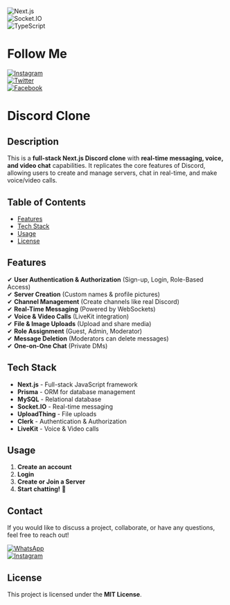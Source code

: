 # <FULL-STACK-DISCORD-CLONE>

![Next.js](https://img.shields.io/badge/Next.js-black?style=for-the-badge&logo=next.js&logoColor=white)  
![Socket.IO](https://img.shields.io/badge/Socket.IO-black?style=for-the-badge&logo=socket.io&logoColor=white)  
![TypeScript](https://img.shields.io/badge/TypeScript-black?style=for-the-badge&logo=typescript&logoColor=white)  

# Follow Me  
[![Instagram](https://img.shields.io/badge/Instagram-follow%20me-blue?logo=instagram&logoColor=white)](https://www.instagram.com/i._.4bdull4h?igsh=OHpxeHZ1dHQxOTls)  
[![Twitter](https://img.shields.io/badge/Twitter-follow%20me-blue?logo=twitter&logoColor=white)](https://x.com/M_Abdullah419?t=pPA8rSfnOagO2rf6i6RZyg&s=09)  
[![Facebook](https://img.shields.io/badge/Facebook-follow%20me-blue?logo=facebook&logoColor=white)](https://www.facebook.com/abdullah.rafique.5891?mibextid=ZbWKwL)  

# Discord Clone  

## Description  
This is a **full-stack Next.js Discord clone** with **real-time messaging, voice, and video chat** capabilities. It replicates the core features of Discord, allowing users to create and manage servers, chat in real-time, and make voice/video calls.  

## Table of Contents  
- [Features](#features)  
- [Tech Stack](#tech-stack)  
- [Usage](#usage)  
- [License](#license)  

## Features  

✔ **User Authentication & Authorization** (Sign-up, Login, Role-Based Access)  
✔ **Server Creation** (Custom names & profile pictures)  
✔ **Channel Management** (Create channels like real Discord)  
✔ **Real-Time Messaging** (Powered by WebSockets)  
✔ **Voice & Video Calls** (LiveKit integration)  
✔ **File & Image Uploads** (Upload and share media)  
✔ **Role Assignment** (Guest, Admin, Moderator)  
✔ **Message Deletion** (Moderators can delete messages)  
✔ **One-on-One Chat** (Private DMs)  

## Tech Stack  

- **Next.js** - Full-stack JavaScript framework  
- **Prisma** - ORM for database management  
- **MySQL** - Relational database  
- **Socket.IO** - Real-time messaging  
- **UploadThing** - File uploads  
- **Clerk** - Authentication & Authorization  
- **LiveKit** - Voice & Video calls  

## Usage  

1. **Create an account**  
2. **Login**  
3. **Create or Join a Server**  
4. **Start chatting!** 🎉  

## Contact  

If you would like to discuss a project, collaborate, or have any questions, feel free to reach out!  

[![WhatsApp](https://img.shields.io/badge/WhatsApp-contact%20me-green?logo=whatsapp&logoColor=white)](https://wa.link/23a6xv)  
[![Instagram](https://img.shields.io/badge/Instagram-contact%20me-blue?logo=instagram&logoColor=white)](https://www.instagram.com/i._.4bdull4h?igsh=OHpxeHZ1dHQxOTls)  

## License  

This project is licensed under the **MIT License**.  
